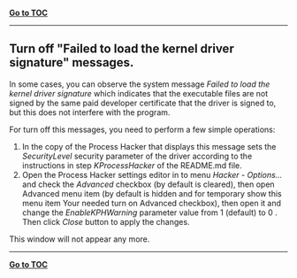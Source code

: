 ﻿[**Go to TOC**](https://github.com/VictorVG/PH/wiki)
***

## Turn off "Failed to load the kernel driver signature" messages.

In some cases, you can observe the system message _Failed to load the kernel driver signature_ which indicates that the executable files are not signed by the same paid developer certificate that the driver is signed to, but this does not interfere with the program.

For turn off this messages, you need to perform a few simple operations:

1. In the copy of the Process Hacker that displays this message sets the _SecurityLevel_ security parameter of the driver according to the instructions in step _KProcessHacker_ of the README.md file.
2. Open the Process Hacker settings editor in to menu _Hacker - Options..._ and check the _Advanced_ checkbox (by default is cleared), then open Advanced menu item (by default is hidden and for temporary show this menu item Your needed turn on Advanced checkbox), then open it and change the _EnableKPHWarning_ parameter value from 1 (default) to 0 . Then click _Close_ button to apply the changes.

This window will not appear any more.

***
[**Go to TOC**](https://github.com/VictorVG/PH/wiki)